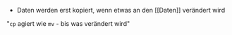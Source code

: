 - Daten werden erst kopiert, wenn etwas an den [[Daten]] verändert wird

"`cp` agiert wie `mv` - bis was verändert wird"